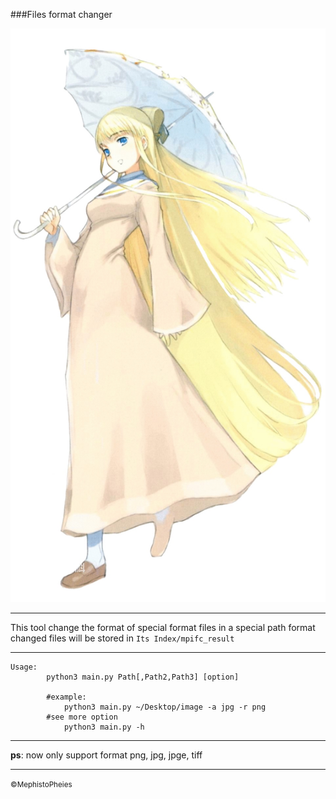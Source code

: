 ###Files format changer

![2](./2.jpg)

***

This tool change the format of special format files in a special path
format changed files will be stored in `Its Index/mpifc_result`

***

```python3
Usage:
		python3 main.py Path[,Path2,Path3] [option]
		
		#example:
			python3 main.py ~/Desktop/image -a jpg -r png
		#see more option 
			python3 main.py -h
```

***

**ps**: now only support format png, jpg, jpge, tiff

***

<small>&copy;MephistoPheies</small>
